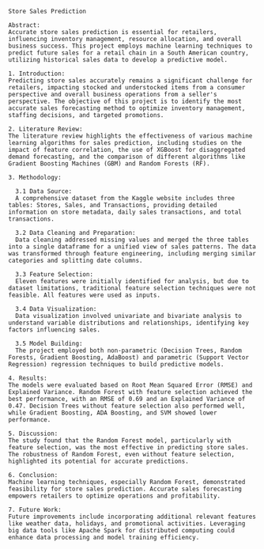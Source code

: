     Store Sales Prediction
    
    Abstract:
    Accurate store sales prediction is essential for retailers, influencing inventory management, resource allocation, and overall business success. This project employs machine learning techniques to predict future sales for a retail chain in a South American country, utilizing historical sales data to develop a predictive model.
    
    1. Introduction:
    Predicting store sales accurately remains a significant challenge for retailers, impacting stocked and understocked items from a consumer perspective and overall business operations from a seller's perspective. The objective of this project is to identify the most accurate sales forecasting method to optimize inventory management, staffing decisions, and targeted promotions.
    
    2. Literature Review:
    The literature review highlights the effectiveness of various machine learning algorithms for sales prediction, including studies on the impact of feature correlation, the use of XGBoost for disaggregated demand forecasting, and the comparison of different algorithms like Gradient Boosting Machines (GBM) and Random Forests (RF).
    
    3. Methodology:
    
      3.1 Data Source:
      A comprehensive dataset from the Kaggle website includes three tables: Stores, Sales, and Transactions, providing detailed information on store metadata, daily sales transactions, and total transactions.
    
      3.2 Data Cleaning and Preparation:
      Data cleaning addressed missing values and merged the three tables into a single dataframe for a unified view of sales patterns. The data was transformed through feature engineering, including merging similar categories and splitting date columns.
    
      3.3 Feature Selection:
      Eleven features were initially identified for analysis, but due to dataset limitations, traditional feature selection techniques were not feasible. All features were used as inputs.
      
      3.4 Data Visualization:
      Data visualization involved univariate and bivariate analysis to understand variable distributions and relationships, identifying key factors influencing sales.
      
      3.5 Model Building:
      The project employed both non-parametric (Decision Trees, Random Forests, Gradient Boosting, AdaBoost) and parametric (Support Vector Regression) regression techniques to build predictive models.
    
    4. Results:
    The models were evaluated based on Root Mean Squared Error (RMSE) and Explained Variance. Random Forest with feature selection achieved the best performance, with an RMSE of 0.69 and an Explained Variance of 0.47. Decision Trees without feature selection also performed well, while Gradient Boosting, ADA Boosting, and SVM showed lower performance.
    
    5. Discussion:
    The study found that the Random Forest model, particularly with feature selection, was the most effective in predicting store sales. The robustness of Random Forest, even without feature selection, highlighted its potential for accurate predictions.
    
    6. Conclusion:
    Machine learning techniques, especially Random Forest, demonstrated feasibility for store sales prediction. Accurate sales forecasting empowers retailers to optimize operations and profitability.
    
    7. Future Work:
    Future improvements include incorporating additional relevant features like weather data, holidays, and promotional activities. Leveraging big data tools like Apache Spark for distributed computing could enhance data processing and model training efficiency.
